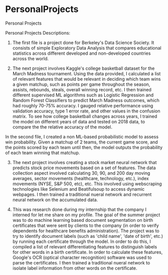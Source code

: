 # PersonalProjects
Personal Projects

Personal Projects Descriptions:

1) The first file is a project done for Berkeley's Data Science Society. It consists of simple Exploratory Data Analysis that compares educational statistics across different developed and non-developed countries across the world.

2) The next project involves Kaggle's college basketball dataset for the March Madness tournament. Using the data provided, I calculated a list of relevant features that would be relevant in deciding which team wins a given matchup, such as points per game throughout the season, assists, rebounds, steals, overall winning record, etc. I then trained different supervised ML algorithms such as Logistic Regression and Random Forest Classifiers to predict March Madness outcomes, which had roughly 70-75% accuracy. I gauged relative performance using validation accuracy, type 1 error rate, and other values in the confusion matrix. To see how college basketball changes across years, I trained the model on different years of data and tested on 2018 data, to compare the the relative accuracy of the model.

In the second file, I created a non ML-based probabilistic model to assess win probability. Given a matchup of 2 teams, the current game score, and the points scored by each team until then, the model outputs the probability of each team winning that matchup.

3) The next project involves creating a stock market neural network that predicts stock price movements based on a set of features. The data collection aspect involved calculating 30, 90, and 200 day moving averages, sector movements (healthcare, technology, etc.), index movements (NYSE, S&P 500, etc), etc. This involved using webscraping technologies like Selenium and Beatifulsoup to access dynamic webpages. I then trained a traditional nueral network and recurrent neural network on the accumulated data.

4) This was research done during my internship that the company I interned for let me share on my profile. The goal of the summer project was to do machine learning based document segmentation on birth certificates that were sent by clients to the company (in order to verify dependents for healthcare benefits administration). The project was to try to identify document labels (such as 'child name', 'date of birth', etc.) by running each certificate through the model. In order to do this, I compiled a list of relevant differentiating features to distinguish labels for other words in a birth certificate. In order to calculate these features, Google's OCR (optical character recognition) software was used to parse the certificates. I then trained a traditional nueral network to isolate label information from other words on the certificate.
